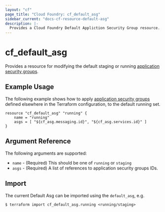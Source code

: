 ```yaml
---
layout: "cf"
page_title: "Cloud Foundry: cf_default_asg"
sidebar_current: "docs-cf-resource-default-asg"
description: |-
  Provides a Cloud Foundry Default Appliction Security Group resource.
---
```


# cf\_default\_asg

Provides a resource for modifying the default staging or running
[application security groups](https://docs.cloudfoundry.org/adminguide/app-sec-groups.html).

## Example Usage

The following example shows how to apply [application security groups](/docs/providers/cloudfoundry/r/asg.html)
defined elsewhere in the Terraform configuration, to the default running set.  

```
resource "cf_default_asg" "running" {
    name = "running"
    asgs = [ "${cf_asg.messaging.id}", "${cf_asg.services.id}" ]
}
```

## Argument Reference

The following arguments are supported:

* `name` - (Required) This should be one of `running` or `staging`
* `asgs` - (Required) A list of references to application security groups IDs.

## Import

The current Default Asg can be imported using the `default_asg`, e.g.

```
$ terraform import cf_default_asg.running <running/staging>
```